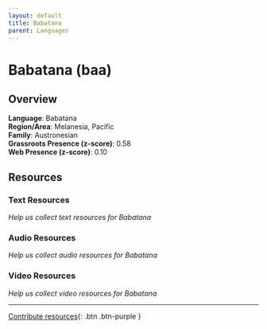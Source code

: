 ```yaml
---
layout: default
title: Babatana
parent: Languages
---
```


# Babatana (baa)

## Overview

**Language**: Babatana  
**Region/Area**: Melanesia, Pacific  
**Family**: Austronesian  
**Grassroots Presence (z-score)**: 0.58  
**Web Presence (z-score)**: 0.10  

## Resources

### Text Resources
*Help us collect text resources for Babatana*

### Audio Resources
*Help us collect audio resources for Babatana*

### Video Resources
*Help us collect video resources for Babatana*

---

[Contribute resources](https://forms.office.com/e/1SfLJx3u1r){: .btn .btn-purple }

